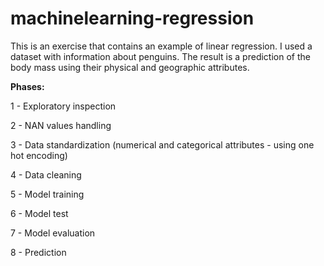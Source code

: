# machinelearning-regression

This is an exercise that contains an example of linear regression. 
I used a dataset with information about penguins. The result is a prediction of the body mass using their physical and geographic attributes.

**Phases:**

1 - Exploratory inspection

2 - NAN values handling

3 - Data standardization (numerical and categorical attributes - using one hot encoding)

4 - Data cleaning

5 - Model training

6 - Model test

7 - Model evaluation

8 - Prediction

